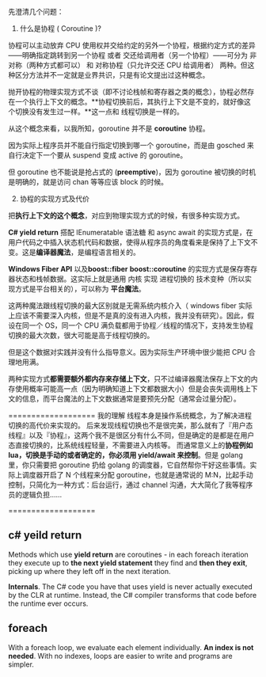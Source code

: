 先澄清几个问题：

1. 什么是协程 ( Coroutine )? 

协程可以主动放弃 CPU 使用权并交给约定的另外一个协程，根据约定方式的差异——明确指定跳转到另一个协程 或者 交还给调用者（另一个协程）——可分为 非对称（两种方式都可以） 和 对称协程（只允许交还 CPU 给调用者） 两种。但这种区分方法并不一定就是业界共识，只是有论文提出过这种概念。

抛开协程的物理实现方式不谈（即不讨论栈帧和寄存器之类的概念），协程必然存在一个执行上下文的概念。**协程切换前后，其执行上下文是不变的，就好像这个切换没有发生过一样。**这一点和 线程切换是一样的。

从这个概念来看，以我所知，goroutine 并不是 **coroutine** 协程。

因为实际上程序员并不能自行指定切换到哪一个 goroutine，而是由 gosched 来自行决定下一个要从 suspend 变成 active 的 goroutine。

但 goroutine 也不能说是抢占式的 (**preemptive**)，因为 goroutine 被切换的时机是明确的，就是访问 chan 等等应该 block 的时候。 

2. 协程的实现方式及代价

把**执行上下文的这个概念**，对应到物理实现方式的时候，有很多种实现方式。

**C# yield return** 搭配 IEnumeratable 语法糖 和 async await 的实现方式是，在用户代码之中插入状态机代码和数据，使得从程序员的角度看来是保持了上下文不变。这是**编译器魔法**，是编程语言相关的。

**Windows Fiber API** 以及**boost::fiber**  **boost::coroutine** 的实现方式是保存寄存器状态和栈帧数据。这实际上就是通用 内核 实现 进程切换的 技术变种（所以实现方式是平台相关的），可以称为 **平台魔法**。

这两种魔法跟线程切换的最大区别就是无需系统内核介入（ windows fiber 实际上应该不需要深入内核，但是不是真的没有进入内核，我并没有研究）。因此，假设在同一个 OS，同一个 CPU 满负载都用于协程／线程的情况下，支持发生协程切换的最大次数，很大可能是高于线程切换的。

但是这个数据对实践并没有什么指导意义。因为实际生产环境中很少能把 CPU 合理地用满。

两种实现方式**都需要额外都内存来存储上下文**，只不过编译器魔法保存上下文的内存使用概率可能高一点（因为明确知道上下文都数据大小）但是会丧失调用栈上下文的信息，而平台魔法的上下文数据通常是要预先分配（通常会过量分配）。


===================
我的理解
线程本身是操作系统概念，为了解决进程切换的高代价来实现的。
后来发现线程切换也不是很完美，那么就有了『用户态线程』以及『协程』，这两个我不是很区分有什么不同，但是确定的是都是在用户态直接切换的，比系统线程轻量，不需要进入内核等。
而通常意义上的**协程例如 lua，切换是手动的或者确定的，你必须用 yield/await 来控制**。但是 golang 里，你只需要把 goroutine 扔给 golang 的调度器，它自然帮你干好这些事情。实际上调度器开启了 N 个线程来分配 goroutine，也就是通常说的 M:N，比起手动控制，只简化为一种方式：后台运行，通过 channel 沟通，大大简化了我等程序员的逻辑负担……

===================
## c# yeild return

Methods which use **yield return** are coroutines - in each foreach iteration they execute up to **the next yield statement** they find and **then they exit**, picking up where they left off in the next iteration. 

**Internals**. The C# code you have that uses yield is never actually executed by the CLR at runtime. Instead, the C# compiler transforms that code before the runtime ever occurs.

## foreach

With a foreach loop, we evaluate each element individually. **An index is not needed**. With no indexes, loops are easier to write and programs are simpler.